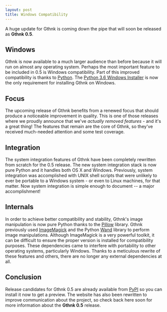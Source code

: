```yaml
---
layout: post
title: Windows Compatibility
---
```


A huge update for Gthnk is coming down the pipe that will soon be released as **Gthnk 0.5**.

## Windows

Gthnk is now available to a much larger audience than before because it will run on almost any operating system.
Perhaps the most important feature to be included in 0.5 is Windows compatibility.
Part of this improved compatibility is thanks to [Python](https://www.python.org/).
The [Python 3.6 Windows Installer](https://www.python.org/downloads/) is now the only requirement for installing Gthnk on Windows.

## Focus

The upcoming release of Gthnk benefits from a renewed focus that should produce a noticeable improvement in quality.
This is one of those releases where we proudly announce that we've *actually removed features* - and it's a great thing!
The features that remain are the core of Gthnk, so they've received much-needed attention and some test coverage.

## Integration

The system integration features of Gthnk have been completely rewritten from scratch for the 0.5 release.
The new system integration stack is now pure Python and it handles both OS X and Windows.
Previously, system integration was accomplished with UNIX shell scripts that were unlikely to ever be portable to a Windows system - or even to Linux machines, for that matter.
Now system integration is simple enough to document -- a major accomplishment!

## Internals

In order to achieve better compatibility and stability, Gthnk's image manipulation is now pure Python thanks to the [Pillow](https://pypi.python.org/pypi/Pillow) library.
Gthnk previously used [ImageMagick](http://www.imagemagick.org/) and the Python [Wand](http://docs.wand-py.org/) library to perform image manipulations.
Although ImageMagick is a very powerful toolkit, it can be difficult to ensure the proper version is installed for compatibility purposes.
These dependencies came to interfere with portability to other operating systems, particularly Windows.
Thanks to a meticulous rewrite of these features and others, there are no longer any external dependencies at all.

## Conclusion

Release candidates for Gthnk 0.5 are already available from [PyPI](https://pypi.python.org/pypi/gthnk) so you can install it now to get a preview.
The website has also been rewritten to improve communication about the project, so check back here soon for more information about the **Gthnk 0.5** release.
